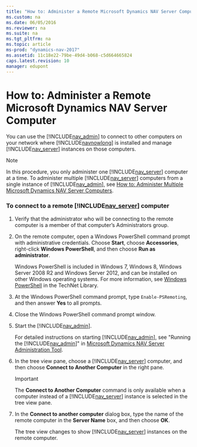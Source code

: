```yaml
---
title: "How to: Administer a Remote Microsoft Dynamics NAV Server Computer"
ms.custom: na
ms.date: 06/05/2016
ms.reviewer: na
ms.suite: na
ms.tgt_pltfrm: na
ms.topic: article
ms-prod: "dynamics-nav-2017"
ms.assetid: 11c18e22-79be-49d4-b068-c5d664665824
caps.latest.revision: 10
manager: edupont
---
```

# How to: Administer a Remote Microsoft Dynamics NAV Server Computer
You can use the [!INCLUDE[nav_admin](includes/nav_admin_md.md)] to connect to other computers on your network where [!INCLUDE[navnowlong](includes/navnowlong_md.md)] is installed and manage [!INCLUDE[nav_server](includes/nav_server_md.md)] instances on those computers.  
  
> [!NOTE]  
>  In this procedure, you only administer one [!INCLUDE[nav_server](includes/nav_server_md.md)] computer at a time. To administer multiple [!INCLUDE[nav_server](includes/nav_server_md.md)] computers from a single instance of [!INCLUDE[nav_admin](includes/nav_admin_md.md)], see [How to: Administer Multiple Microsoft Dynamics NAV Server Computers](How-to--Administer-Multiple-Microsoft-Dynamics-NAV-Server-Computers.md).  
  
### To connect to a remote [!INCLUDE[nav_server](includes/nav_server_md.md)] computer  
  
1.  Verify that the administrator who will be connecting to the remote computer is a member of that computer’s Administrators group.  
  
2.  On the remote computer, open a Windows PowerShell command prompt with administrative credentials. Choose **Start**, choose **Accessories**, right-click **Windows PowerShell**, and then choose **Run as administrator**.  
  
     Windows PowerShell is included in Windows 7, Windows 8, Windows Server 2008 R2 and Windows Server 2012, and can be installed on other Windows operating systems. For more information, see [Windows PowerShell](http://go.microsoft.com/fwlink/?LinkId=211847) in the TechNet Library.  
  
3.  At the Windows PowerShell command prompt, type `Enable-PSRemoting`, and then answer **Yes** to all prompts.  
  
4.  Close the Windows PowerShell command prompt window.  
  
5.  Start the [!INCLUDE[nav_admin](includes/nav_admin_md.md)].  
  
     For detailed instructions on starting [!INCLUDE[nav_admin](includes/nav_admin_md.md)], see "Running the [!INCLUDE[nav_admin](includes/nav_admin_md.md)]" in [Microsoft Dynamics NAV Server Administration Tool](Microsoft-Dynamics-NAV-Server-Administration-Tool.md).  
  
6.  In the tree view pane, choose a [!INCLUDE[nav_server](includes/nav_server_md.md)] computer, and then choose **Connect to Another Computer** in the right pane.  
  
    > [!IMPORTANT]  
    >  The **Connect to Another Computer** command is only available when a computer instead of a [!INCLUDE[nav_server](includes/nav_server_md.md)] instance is selected in the tree view pane.  
  
7.  In the **Connect to another computer** dialog box, type the name of the remote computer in the **Server Name** box, and then choose **OK**.  
  
     The tree view changes to show [!INCLUDE[nav_server](includes/nav_server_md.md)] instances on the remote computer.